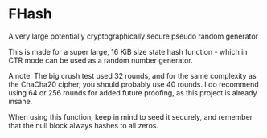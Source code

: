 # FHash
A very large potentially cryptographically secure pseudo random generator

This is made for a super large, 16 KiB size state hash function - which in CTR mode can be used as a random number generator.

A note:
  The big crush test used 32 rounds, and for the same complexity as the ChaCha20 cipher, you should probably use 40 rounds.
  I do recommend using 64 or 256 rounds for added future proofing, as this project is already insane.

  When using this function, keep in mind to seed it securely, and remember that the null block always hashes to all zeros.
